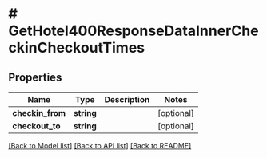 # # GetHotel400ResponseDataInnerCheckinCheckoutTimes

## Properties

Name | Type | Description | Notes
------------ | ------------- | ------------- | -------------
**checkin_from** | **string** |  | [optional]
**checkout_to** | **string** |  | [optional]

[[Back to Model list]](../../README.md#models) [[Back to API list]](../../README.md#endpoints) [[Back to README]](../../README.md)
